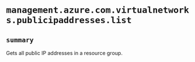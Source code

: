 # `management.azure.com.virtualnetworks.publicipaddresses.list`

## `summary`
Gets all public IP addresses in a resource group.


